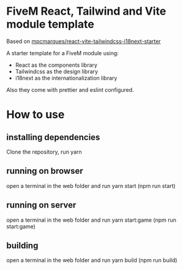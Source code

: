 # FiveM React, Tailwind and Vite module template

Based on [mpcmarques/react-vite-tailwindcss-i18next-starter](https://github.com/mpcmarques/react-vite-tailwindcss-i18next-starter)

A starter template for a FiveM module using:

* React as the components library
* Tailwindcss as the design library
* i18next as the internationalization library

Also they come with prettier and eslint configured.


# How to use

## installing dependencies

Clone the repository, run yarn

## running on browser

open a terminal in the web folder and run yarn start (npm run start)

## running on server

open a terminal in the web folder and run yarn start:game (npm run start:game)

## building

open a terminal in the web folder and run yarn build (npm run build)

